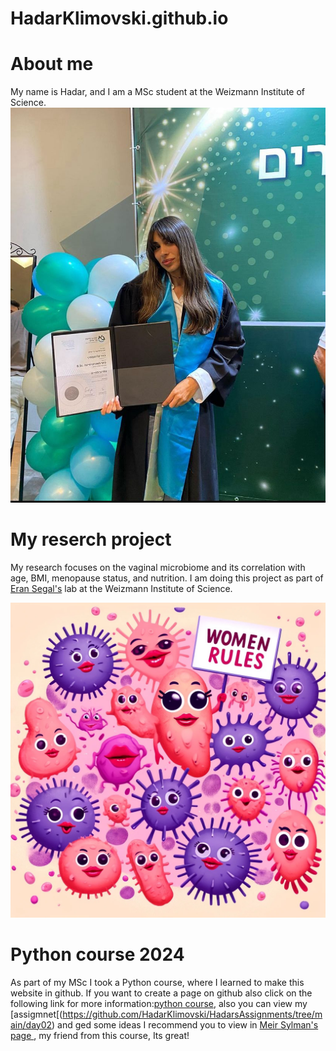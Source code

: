 # HadarKlimovski.github.io

# About me
My name is Hadar, and I am a MSc student at the Weizmann Institute of Science.
![](me.jpg)

# My reserch project
My research focuses on the vaginal microbiome and its correlation with age, BMI, menopause status, and nutrition.
I am doing this project as part of [Eran Segal's](https://www.weizmann.ac.il/math/segal/) lab at the Weizmann Institute of Science. 

![](microbiom.jpg)

# Python course 2024
As part of my MSc I took a Python course, where I learned to make this website in github.
If you want to create a page on github also click on the following link for more information:[python course](/python), also you can view my [assigmnet[(https://github.com/HadarKlimovski/HadarsAssignments/tree/main/day02) and ged some ideas 
I recommend you to view in [Meir Sylman's page ](https://meirsylman.github.io/), my friend from this course, Its great!

